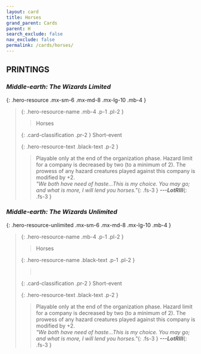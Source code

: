 ```yaml
---
layout: card
title: Horses
grand_parent: Cards
parent: H
search_exclude: false
nav_exclude: false
permalink: /cards/horses/
---
```


## PRINTINGS


### _Middle-earth: The Wizards Limited_

{: .hero-resource .mx-sm-6 .mx-md-8 .mx-lg-10 .mb-4 }
> {: .hero-resource-name .mb-4 .p-1 .pl-2 }
> > <div class="card-mp"></div>
> > <div class="card-name">Horses</div>
>
> {: .card-classification .pr-2 }
> Short-event
>
> {: .hero-resource-text .black-text .p-2 }
> > Playable only at the end of the organization phase. Hazard limit for a company is decreased by two (to a minimum of 2). The prowess of any hazard creatures played against this company is modified by +2. <br>_"We both have need of haste...This is my choice. You may go; and what is more, I will lend you horses."_{: .fs-3 } ***---&#65279;LotRIII***{: .fs-3 } 
> 

### _Middle-earth: The Wizards Unlimited_

{: .hero-resource-unlimited .mx-sm-6 .mx-md-8 .mx-lg-10 .mb-4 }
> {: .hero-resource-name .mb-4 .p-1 .pl-2 }
> > <div class="card-mp"></div>
> > <div class="card-name">Horses</div>
>
> {: .hero-resource-name .black-text .p-1 .pl-2 }
> > &nbsp;
>
> {: .card-classification .pr-2 }
> Short-event
>
> {: .hero-resource-text .black-text .p-2 }
> > Playable only at the end of the organization phase. Hazard limit for a company is decreased by two (to a minimum of 2). The prowess of any hazard creatures played against this company is modified by +2. <br>_"We both have need of haste...This is my choice. You may go; and what is more, I will lend you horses."_{: .fs-3 } ***---&#65279;LotRIII***{: .fs-3 } 
> 
